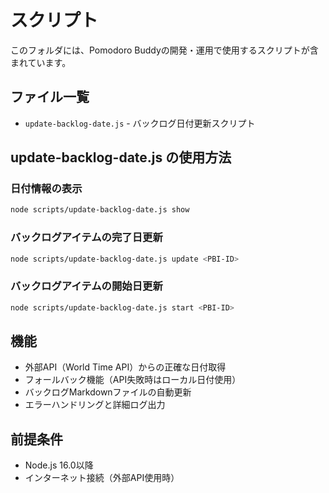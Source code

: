 # スクリプト

このフォルダには、Pomodoro Buddyの開発・運用で使用するスクリプトが含まれています。

## ファイル一覧

- `update-backlog-date.js` - バックログ日付更新スクリプト

## update-backlog-date.js の使用方法

### 日付情報の表示
```bash
node scripts/update-backlog-date.js show
```

### バックログアイテムの完了日更新
```bash
node scripts/update-backlog-date.js update <PBI-ID>
```

### バックログアイテムの開始日更新
```bash
node scripts/update-backlog-date.js start <PBI-ID>
```

## 機能

- 外部API（World Time API）からの正確な日付取得
- フォールバック機能（API失敗時はローカル日付使用）
- バックログMarkdownファイルの自動更新
- エラーハンドリングと詳細ログ出力

## 前提条件

- Node.js 16.0以降
- インターネット接続（外部API使用時）
